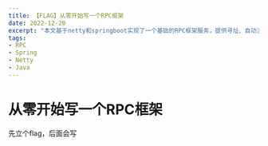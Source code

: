 ```yaml
---
title: 【FLAG】从零开始写一个RPC框架
date: 2022-12-20
excerpt: "本文基于netty和springboot实现了一个基础的RPC框架服务，提供寻址、自动注入、远程调用等功能"
tags:
- RPC
- Spring
- Netty
- Java
---
```

# 从零开始写一个RPC框架

先立个flag，后面会写